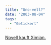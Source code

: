 ```yaml
---
title: "Gno-vell?"
date: "2003-08-04"
tags:
  - "Getickert"
---
```


[Novell kauft Ximian.](http://www.golem.de/0308/26783.html)
